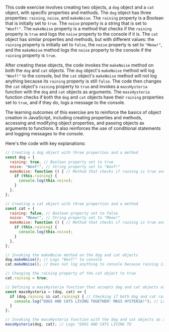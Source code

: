 This code exercise involves creating two objects, a `dog` object and a `cat` object, with specific properties and methods. The `dog` object has three properties: `raining`, `noise`, and `makeNoise`. The `raining` property is a Boolean that is initially set to `true`. The `noise` property is a string that is set to `"Woof!"`. The `makeNoise` property is a method that checks if the `raining` property is `true` and logs the `noise` property to the console if it is. The `cat` object has similar properties and methods, but with different values: the `raining` property is initially set to `false`, the `noise` property is set to `"Meow!"`, and the `makeNoise` method logs the `noise` property to the console if the `raining` property is `true`.

After creating these objects, the code invokes the `makeNoise` method on both the `dog` and `cat` objects. The `dog` object's `makeNoise` method will log `"Woof!"` to the console, but the `cat` object's `makeNoise` method will not log anything because its `raining` property is still `false`. The code then changes the `cat` object's `raining` property to `true` and invokes a `massHysteria` function with the `dog` and `cat` objects as arguments. The `massHysteria` function checks if both the `dog` and `cat` objects have their `raining` properties set to `true`, and if they do, logs a message to the console.

The learning outcomes of this exercise are to reinforce the basics of object creation in JavaScript, including creating properties and methods, accessing and modifying object properties, and passing objects as arguments to functions. It also reinforces the use of conditional statements and logging messages to the console.

Here's the code with key explanations:

```javascript
// Creating a dog object with three properties and a method
const dog = {
  raining: true, // Boolean property set to true
  noise: "Woof!", // String property set to "Woof!"
  makeNoise: function () { // Method that checks if raining is true and logs noise to console
    if (this.raining) {
      console.log(this.noise);
    }
  },
};

// Creating a cat object with three properties and a method
const cat = {
  raining: false, // Boolean property set to false
  noise: "Meow!", // String property set to "Meow!"
  makeNoise: function () { // Method that checks if raining is true and logs noise to console
    if (this.raining) {
      console.log(this.noise);
    }
  },
};

// Invoking the makeNoise method on the dog and cat objects
dog.makeNoise(); // Logs "Woof!" to console
cat.makeNoise(); // Does not log anything to console because raining is false

// Changing the raining property of the cat object to true
cat.raining = true;

// Defining a massHysteria function that accepts dog and cat objects as parameters
const massHysteria = (dog, cat) => {
  if (dog.raining && cat.raining) { // Checking if both dog and cat raining properties are true
    console.log("DOGS AND CATS LIVING TOGETHER! MASS HYSTERIA!"); // Logging a message to the console
  }
};

// Invoking the massHysteria function with the dog and cat objects as arguments
massHysteria(dog, cat); // Logs "DOGS AND CATS LIVING TO

```

